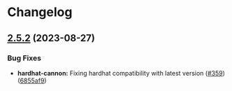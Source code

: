 # Changelog

## [2.5.2](https://github.com/usecannon/cannon/compare/v2.5.1...v2.5.2) (2023-08-27)


### Bug Fixes

* **hardhat-cannon:** Fixing hardhat compatibility with latest version ([#359](https://github.com/usecannon/cannon/issues/359)) ([6855af9](https://github.com/usecannon/cannon/commit/6855af9bca55492f77ce7a4d37d037455943429e))

